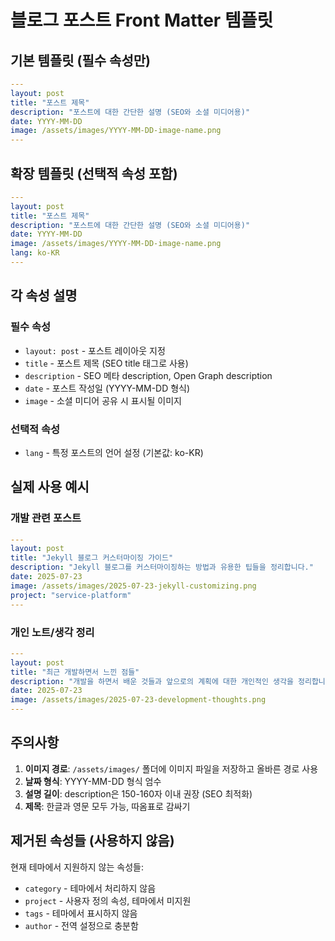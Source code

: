 # 블로그 포스트 Front Matter 템플릿

## 기본 템플릿 (필수 속성만)
```yaml
---
layout: post
title: "포스트 제목"
description: "포스트에 대한 간단한 설명 (SEO와 소셜 미디어용)"
date: YYYY-MM-DD
image: /assets/images/YYYY-MM-DD-image-name.png
---
```

## 확장 템플릿 (선택적 속성 포함)
```yaml
---
layout: post
title: "포스트 제목"
description: "포스트에 대한 간단한 설명 (SEO와 소셜 미디어용)"
date: YYYY-MM-DD
image: /assets/images/YYYY-MM-DD-image-name.png
lang: ko-KR
---
```

## 각 속성 설명

### 필수 속성
- `layout: post` - 포스트 레이아웃 지정
- `title` - 포스트 제목 (SEO title 태그로 사용)
- `description` - SEO 메타 description, Open Graph description
- `date` - 포스트 작성일 (YYYY-MM-DD 형식)
- `image` - 소셜 미디어 공유 시 표시될 이미지

### 선택적 속성
- `lang` - 특정 포스트의 언어 설정 (기본값: ko-KR)

## 실제 사용 예시

### 개발 관련 포스트
```yaml
---
layout: post
title: "Jekyll 블로그 커스터마이징 가이드"
description: "Jekyll 블로그를 커스터마이징하는 방법과 유용한 팁들을 정리합니다."
date: 2025-07-23
image: /assets/images/2025-07-23-jekyll-customizing.png
project: "service-platform"
---
```

### 개인 노트/생각 정리
```yaml
---
layout: post
title: "최근 개발하면서 느낀 점들"
description: "개발을 하면서 배운 것들과 앞으로의 계획에 대한 개인적인 생각을 정리합니다."
date: 2025-07-23
image: /assets/images/2025-07-23-development-thoughts.png
---
```

## 주의사항

1. **이미지 경로**: `/assets/images/` 폴더에 이미지 파일을 저장하고 올바른 경로 사용
2. **날짜 형식**: YYYY-MM-DD 형식 엄수
3. **설명 길이**: description은 150-160자 이내 권장 (SEO 최적화)
4. **제목**: 한글과 영문 모두 가능, 따옴표로 감싸기

## 제거된 속성들 (사용하지 않음)

현재 테마에서 지원하지 않는 속성들:
- `category` - 테마에서 처리하지 않음
- `project` - 사용자 정의 속성, 테마에서 미지원  
- `tags` - 테마에서 표시하지 않음
- `author` - 전역 설정으로 충분함
